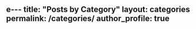 e---
title: "Posts by Category"
layout: categories
permalink: /categories/
author_profile: true
---
